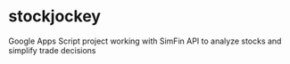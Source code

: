 # stockjockey
Google Apps Script project working with SimFin API to analyze stocks and simplify trade decisions
